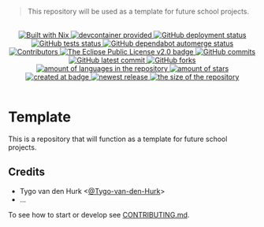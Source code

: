 > This repository will be used as a template for future school projects.

<br>
<div align="center">
    <a href="https://nixos.org">
      <img src="https://img.shields.io/badge/Built_With-Nix-5277C3.svg?style=flat&logo=nixos&labelColor=73C3D5" alt="Built with Nix"/>
    </a>
    <a href="https://containers.dev/">
      <img src="https://img.shields.io/badge/devcontainer-provided-green?style=flat" alt="devcontainer provided"/>
    </a>
    <!--~ Repository CI/CD ~-->
    <a href="https://github.com/school-Tygo-van-den-Hurk/template/actions/workflows/deploy-github-pages.yml">
      <img src="https://github.com/school-Tygo-van-den-Hurk/template/workflows/Deploy%20GitHub%20Pages/badge.svg?style=flat" alt="GitHub deployment status" />
    </a>
    <a href="https://github.com/school-Tygo-van-den-Hurk/template/actions/workflows/nix-flake-check.yml">
      <img src="https://github.com/school-Tygo-van-den-Hurk/template/workflows/Nix%20Flake%20Checks/badge.svg?style=flat" alt="GitHub tests status" />
    </a>
    <a href="https://github.com/school-Tygo-van-den-Hurk/template/actions/workflows/automerge-dependabot.yml">
      <img src="https://github.com/school-Tygo-van-den-Hurk/template/workflows/Automerge%20Dependabot/badge.svg?style=flat" alt="GitHub dependabot automerge status" />
    </a>
    <!--~ Repository Statistics ~-->
    <a href="https://github.com/school-Tygo-van-den-Hurk/template/graphs/contributors">
      <img src="https://img.shields.io/github/contributors/school-Tygo-van-den-Hurk/template?style=flat" alt="Contributors"/>
    </a>
    <a href="https://github.com/school-Tygo-van-den-Hurk/template/blob/main/LICENSE">
      <img src="https://img.shields.io/github/license/school-Tygo-van-den-Hurk/template?style=flat" alt="The Eclipse Public License v2.0 badge" />
    </a>
    <a href="https://github.com/school-Tygo-van-den-Hurk/template/commit">
      <img src="https://badgen.net/github/commits/school-Tygo-van-den-Hurk/template?style=flat" alt="GitHub commits" />
    </a>
    <a href="https://github.com/school-Tygo-van-den-Hurk/template/commit">
      <img src="https://badgen.net/github/last-commit/school-Tygo-van-den-Hurk/template?style=flat" alt="GitHub latest commit" />
    </a>
    <a href="https://github.com/school-Tygo-van-den-Hurk/template/network/">
      <img src="https://badgen.net/github/forks/school-Tygo-van-den-Hurk/template?style=flat" alt="GitHub forks" />
    </a>
    <a href="https://github.com/school-Tygo-van-den-Hurk/template/">
      <img src="https://img.shields.io/github/languages/count/school-Tygo-van-den-Hurk/template?style=flat" alt="amount of languages in the repository" />
    </a>   
    <a href="https://github.com/school-Tygo-van-den-Hurk/template/stargazers">
      <img src="https://img.shields.io/github/stars/school-Tygo-van-den-Hurk/template?style=flat" alt="amount of stars" />
    </a>
    <!--~ Repository Updates ~-->
    <a href="https://github.com/school-Tygo-van-den-Hurk/template/pulse">
      <img src="https://img.shields.io/github/created-at/school-Tygo-van-den-Hurk/template?style=flat" alt="created at badge" />
    </a>
    <a href="https://github.com/school-Tygo-van-den-Hurk/template/release">
      <img src="https://img.shields.io/github/release/school-Tygo-van-den-Hurk/template?style=flat&display_name=release" alt="newest release" />
    </a>
    <a href="https://github.com/school-Tygo-van-den-Hurk/template/">
      <img src="https://img.shields.io/github/repo-size/school-Tygo-van-den-Hurk/template?style=flat" alt="the size of the repository" />
    </a>   
</div>
<br>

# Template

This is a repository that will function as a template for future school projects.

## Credits

- Tygo van den Hurk \<[@Tygo-van-den-Hurk](https://redirects.tygo.van.den.hurk.dev/github/personal/)>
- ...

To see how to start or develop see [CONTRIBUTING.md](./CONTRIBUTING.md).
